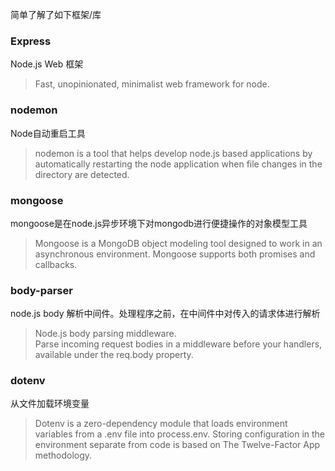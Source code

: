 简单了解了如下框架/库

### Express 
Node.js Web 框架
> Fast, unopinionated, minimalist web framework for node.

### nodemon
Node自动重启工具
> nodemon is a tool that helps develop node.js based applications by automatically restarting the node application when file changes in the directory are detected.

### mongoose
mongoose是在node.js异步环境下对mongodb进行便捷操作的对象模型工具
> Mongoose is a MongoDB object modeling tool designed to work in an asynchronous environment. Mongoose supports both promises and callbacks.

### body-parser
node.js body 解析中间件。处理程序之前，在中间件中对传入的请求体进行解析
> Node.js body parsing middleware.   
Parse incoming request bodies in a middleware before your handlers, available under the req.body property.

### dotenv
从文件加载环境变量
> Dotenv is a zero-dependency module that loads environment variables from a .env file into process.env. Storing configuration in the environment separate from code is based on The Twelve-Factor App methodology.
